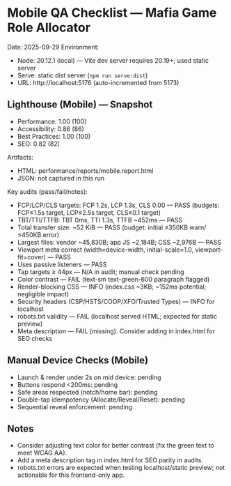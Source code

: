# Mobile QA Checklist — Mafia Game Role Allocator

Date: 2025-09-29
Environment:
- Node: 20.12.1 (local) — Vite dev server requires 20.19+; used static server
- Serve: static dist server (`npm run serve:dist`)
- URL: http://localhost:5176 (auto-incremented from 5173)

## Lighthouse (Mobile) — Snapshot
- Performance: 1.00 (100)
- Accessibility: 0.86 (86)
- Best Practices: 1.00 (100)
- SEO: 0.82 (82)

Artifacts:
- HTML: performance/reports/mobile.report.html
- JSON: not captured in this run

Key audits (pass/fail/notes):
- FCP/LCP/CLS targets: FCP 1.2s, LCP 1.3s, CLS 0.00 — PASS (budgets: FCP≤1.5s target, LCP≤2.5s target, CLS≤0.1 target)
- TBT/TTI/TTFB: TBT 0ms, TTI 1.3s, TTFB ~452ms — PASS
- Total transfer size: ~52 KiB — PASS (budget: initial ≤350KB warn/≤450KB error)
- Largest files: vendor ~45,830B; app JS ~2,184B; CSS ~2,976B — PASS
- Viewport meta correct (width=device-width, initial-scale=1.0, viewport-fit=cover) — PASS
- Uses passive listeners — PASS
- Tap targets ≥ 44px — N/A in audit; manual check pending
- Color contrast — FAIL (text-sm text-green-600 paragraph flagged)
- Render-blocking CSS — INFO (index.css ~3KB; ~152ms potential; negligible impact)
- Security headers (CSP/HSTS/COOP/XFO/Trusted Types) — INFO for localhost
- robots.txt validity — FAIL (localhost served HTML; expected for static preview)
- Meta description — FAIL (missing). Consider adding in index.html for SEO checks

## Manual Device Checks (Mobile)
- Launch & render under 2s on mid device: pending
- Buttons respond <200ms: pending
- Safe areas respected (notch/home bar): pending
- Double-tap idempotency (Allocate/Reveal/Reset): pending
- Sequential reveal enforcement: pending

## Notes
- Consider adjusting text color for better contrast (fix the green text to meet WCAG AA).
- Add a meta description tag in index.html for SEO parity in audits.
- robots.txt errors are expected when testing localhost/static preview; not actionable for this frontend-only app.
